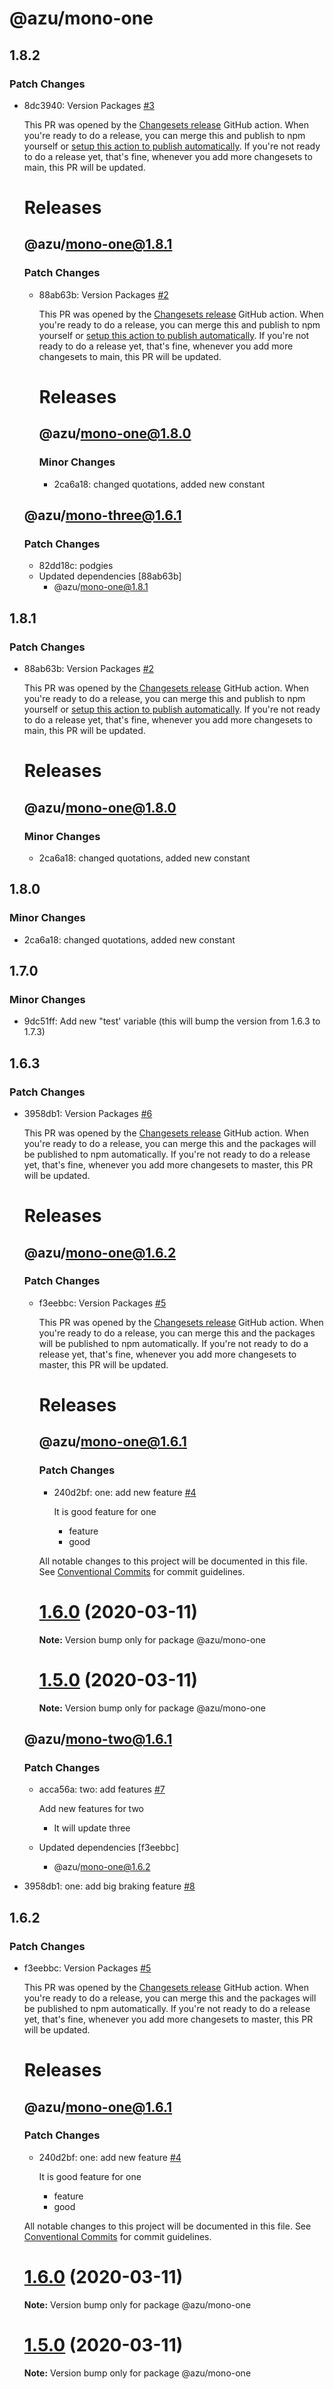 # @azu/mono-one

## 1.8.2

### Patch Changes

- 8dc3940: Version Packages [#3](https://github.com/e3c-summer-worker/changeset-actions-test/pull/3)

  This PR was opened by the [Changesets release](https://github.com/changesets/action) GitHub action. When you're ready to do a release, you can merge this and publish to npm yourself or [setup this action to publish automatically](https://github.com/changesets/action#with-publishing). If you're not ready to do a release yet, that's fine, whenever you add more changesets to main, this PR will be updated.

  # Releases

  ## @azu/mono-one@1.8.1

  ### Patch Changes

  - 88ab63b: Version Packages [#2](https://github.com/e3c-summer-worker/changeset-actions-test/pull/2)

    This PR was opened by the [Changesets release](https://github.com/changesets/action) GitHub action. When you're ready to do a release, you can merge this and publish to npm yourself or [setup this action to publish automatically](https://github.com/changesets/action#with-publishing). If you're not ready to do a release yet, that's fine, whenever you add more changesets to main, this PR will be updated.

    # Releases

    ## @azu/mono-one@1.8.0

    ### Minor Changes

    - 2ca6a18: changed quotations, added new constant

  ## @azu/mono-three@1.6.1

  ### Patch Changes

  - 82dd18c: podgies
  - Updated dependencies [88ab63b]
    - @azu/mono-one@1.8.1

## 1.8.1

### Patch Changes

- 88ab63b: Version Packages [#2](https://github.com/e3c-summer-worker/changeset-actions-test/pull/2)

  This PR was opened by the [Changesets release](https://github.com/changesets/action) GitHub action. When you're ready to do a release, you can merge this and publish to npm yourself or [setup this action to publish automatically](https://github.com/changesets/action#with-publishing). If you're not ready to do a release yet, that's fine, whenever you add more changesets to main, this PR will be updated.

  # Releases

  ## @azu/mono-one@1.8.0

  ### Minor Changes

  - 2ca6a18: changed quotations, added new constant

## 1.8.0

### Minor Changes

- 2ca6a18: changed quotations, added new constant

## 1.7.0

### Minor Changes

- 9dc51ff: Add new "test' variable (this will bump the version from 1.6.3 to 1.7.3)

## 1.6.3

### Patch Changes

- 3958db1: Version Packages [#6](https://github.com/azu/monorepo-release-changesets/pull/6)

  This PR was opened by the [Changesets release](https://github.com/changesets/action) GitHub action. When you're ready to do a release, you can merge this and the packages will be published to npm automatically. If you're not ready to do a release yet, that's fine, whenever you add more changesets to master, this PR will be updated.

  # Releases

  ## @azu/mono-one@1.6.2

  ### Patch Changes

  - f3eebbc: Version Packages [#5](https://github.com/azu/monorepo-release-changesets/pull/5)

    This PR was opened by the [Changesets release](https://github.com/changesets/action) GitHub action. When you're ready to do a release, you can merge this and the packages will be published to npm automatically. If you're not ready to do a release yet, that's fine, whenever you add more changesets to master, this PR will be updated.

    # Releases

    ## @azu/mono-one@1.6.1

    ### Patch Changes

    - 240d2bf: one: add new feature [#4](https://github.com/azu/monorepo-release-changesets/pull/4)

      It is good feature for one

      - feature
      - good

    All notable changes to this project will be documented in this file.
    See [Conventional Commits](https://conventionalcommits.org) for commit guidelines.

    # [1.6.0](https://github.com/azu/monorepo-release-changesets/compare/v1.5.0...v1.6.0) (2020-03-11)

    **Note:** Version bump only for package @azu/mono-one

    # [1.5.0](https://github.com/azu/monorepo-release-changesets/compare/v1.4.1...v1.5.0) (2020-03-11)

    **Note:** Version bump only for package @azu/mono-one

  ## @azu/mono-two@1.6.1

  ### Patch Changes

  - acca56a: two: add features [#7](https://github.com/azu/monorepo-release-changesets/pull/7)

    Add new features for two

    - It will update three

  - Updated dependencies [f3eebbc]
    - @azu/mono-one@1.6.2

- 3958db1: one: add big braking feature [#8](https://github.com/azu/monorepo-release-changesets/pull/8)

## 1.6.2

### Patch Changes

- f3eebbc: Version Packages [#5](https://github.com/azu/monorepo-release-changesets/pull/5)

  This PR was opened by the [Changesets release](https://github.com/changesets/action) GitHub action. When you're ready to do a release, you can merge this and the packages will be published to npm automatically. If you're not ready to do a release yet, that's fine, whenever you add more changesets to master, this PR will be updated.

  # Releases

  ## @azu/mono-one@1.6.1

  ### Patch Changes

  - 240d2bf: one: add new feature [#4](https://github.com/azu/monorepo-release-changesets/pull/4)

    It is good feature for one

    - feature
    - good

  All notable changes to this project will be documented in this file.
  See [Conventional Commits](https://conventionalcommits.org) for commit guidelines.

  # [1.6.0](https://github.com/azu/monorepo-release-changesets/compare/v1.5.0...v1.6.0) (2020-03-11)

  **Note:** Version bump only for package @azu/mono-one

  # [1.5.0](https://github.com/azu/monorepo-release-changesets/compare/v1.4.1...v1.5.0) (2020-03-11)

  **Note:** Version bump only for package @azu/mono-one
